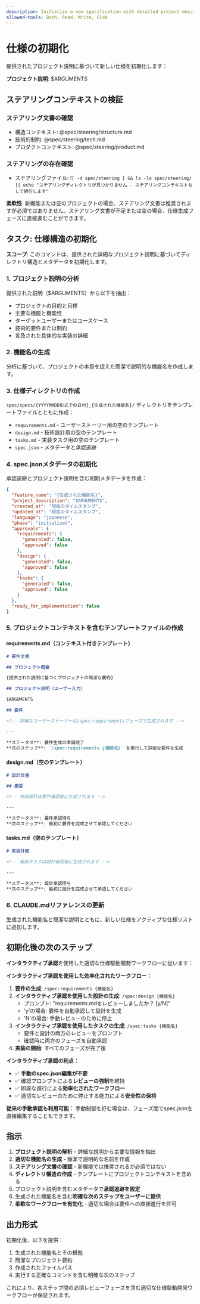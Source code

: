 ```yaml
---
description: Initialize a new specification with detailed project description and requirements
allowed-tools: Bash, Read, Write, Glob
---
```


# 仕様の初期化

提供されたプロジェクト説明に基づいて新しい仕様を初期化します：

**プロジェクト説明**: $ARGUMENTS

## ステアリングコンテキストの検証

### ステアリング文書の確認

- 構造コンテキスト: @spec/steering/structure.md
- 技術的制約: @spec/steering/tech.md
- プロダクトコンテキスト: @spec/steering/product.md

### ステアリングの存在確認

- ステアリングファイル: !`[ -d spec/steering ] && ls -la spec/steering/ || echo "ステアリングディレクトリが見つかりません - ステアリングコンテキストなしで続行します"`

**柔軟性**: 新機能または空のプロジェクトの場合、ステアリング文書は推奨されますが必須ではありません。ステアリング文書が不足または空の場合、仕様生成フェーズに直接進むことができます。

## タスク: 仕様構造の初期化

**スコープ**: このコマンドは、提供された詳細なプロジェクト説明に基づいてディレクトリ構造とメタデータを初期化します。

### 1. プロジェクト説明の分析

提供された説明（$ARGUMENTS）から以下を抽出：

- プロジェクトの目的と目標
- 主要な機能と機能性
- ターゲットユーザーまたはユースケース
- 技術的要件または制約
- 言及された具体的な実装の詳細

### 2. 機能名の生成

分析に基づいて、プロジェクトの本質を捉えた簡潔で説明的な機能名を作成します。

### 3. 仕様ディレクトリの作成

`spec/specs/{YYYYMMDD形式での日付}_{生成された機能名}/` ディレクトリをテンプレートファイルとともに作成：

- `requirements.md` - ユーザーストーリー用の空のテンプレート
- `design.md` - 技術設計用の空のテンプレート
- `tasks.md` - 実装タスク用の空のテンプレート
- `spec.json` - メタデータと承認追跡

### 4. spec.jsonメタデータの初期化

承認追跡とプロジェクト説明を含む初期メタデータを作成：

```json
{
  "feature_name": "{生成された機能名}",
  "project_description": "$ARGUMENTS",
  "created_at": "現在のタイムスタンプ",
  "updated_at": "現在のタイムスタンプ",
  "language": "japanese",
  "phase": "initialized",
  "approvals": {
    "requirements": {
      "generated": false,
      "approved": false
    },
    "design": {
      "generated": false,
      "approved": false
    },
    "tasks": {
      "generated": false,
      "approved": false
    }
  },
  "ready_for_implementation": false
}
```

### 5. プロジェクトコンテキストを含むテンプレートファイルの作成

#### requirements.md（コンテキスト付きテンプレート）

```markdown
# 要件文書

## プロジェクト概要

{提供された説明に基づくプロジェクトの簡潔な要約}

## プロジェクト説明（ユーザー入力）

$ARGUMENTS

## 要件

<!-- 詳細なユーザーストーリーは/spec:requirementsフェーズで生成されます -->

---

**ステータス**: 要件生成の準備完了
**次のステップ**: `/spec:requirements {機能名}` を実行して詳細な要件を生成
```

#### design.md（空のテンプレート）

```markdown
# 設計文書

## 概要

<!-- 技術設計は要件承認後に生成されます -->

---

**ステータス**: 要件承認待ち
**次のステップ**: 最初に要件を完成させて承認してください
```

#### tasks.md（空のテンプレート）

```markdown
# 実装計画

<!-- 実装タスクは設計承認後に生成されます -->

---

**ステータス**: 設計承認待ち  
**次のステップ**: 最初に設計を完成させて承認してください
```

### 6. CLAUDE.mdリファレンスの更新

生成された機能名と簡潔な説明とともに、新しい仕様をアクティブな仕様リストに追加します。

## 初期化後の次のステップ

**インタラクティブ承認**を使用した適切な仕様駆動開発ワークフローに従います：

**インタラクティブ承認を使用した効率化されたワークフロー：**

1. **要件の生成**: `/spec:requirements {機能名}`
2. **インタラクティブ承認を使用した設計の生成**: `/spec:design {機能名}`
   - プロンプト: "requirements.mdをレビューしましたか？ [y/N]"
   - 'y'の場合: 要件を自動承認して設計を生成
   - 'N'の場合: 手動レビューのために停止
3. **インタラクティブ承認を使用したタスクの生成**: `/spec:tasks {機能名}`
   - 要件と設計の両方のレビューをプロンプト
   - 確認時に両方のフェーズを自動承認
4. **実装の開始**: すべてのフェーズが完了後

**インタラクティブ承認の利点：**

- ✅ **手動のspec.json編集が不要**
- ✅ 確認プロンプトによる**レビューの強制**を維持
- ✅ 即座な進行による**効率化されたワークフロー**
- ✅ 適切なレビューのために停止する能力による**安全性の保持**

**従来の手動承認も利用可能：**
手動制御を好む場合は、フェーズ間でspec.jsonを直接編集することもできます。

## 指示

1. **プロジェクト説明の解析** - 詳細な説明から主要な情報を抽出
2. **適切な機能名の生成** - 簡潔で説明的な名前を作成
3. **ステアリング文書の確認** - 新機能では推奨されるが必須ではない
4. **ディレクトリ構造の作成** - テンプレートにプロジェクトコンテキストを含める
5. プロジェクト説明を含むメタデータで**承認追跡を設定**
6. 生成された機能名を含む**明確な次のステップをユーザーに提供**
7. **柔軟なワークフローを有効化** - 適切な場合は要件への直接進行を許可

## 出力形式

初期化後、以下を提供：

1. 生成された機能名とその根拠
2. 簡潔なプロジェクト要約
3. 作成されたファイルパス
4. 実行する正確なコマンドを含む明確な次のステップ

これにより、各ステップ間の必須レビューフェーズを含む適切な仕様駆動開発ワークフローが保証されます。
